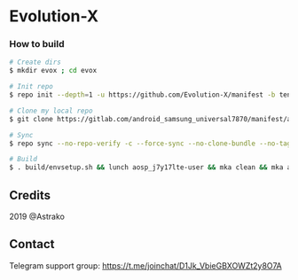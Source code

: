 # Evolution-X

### How to build ###

```bash
# Create dirs
$ mkdir evox ; cd evox

# Init repo
$ repo init --depth=1 -u https://github.com/Evolution-X/manifest -b ten

# Clone my local repo
$ git clone https://gitlab.com/android_samsung_universal7870/manifest/android_manifest_samsung_j7y17lte.git -b evox .repo/local_manifests

# Sync
$ repo sync --no-repo-verify -c --force-sync --no-clone-bundle --no-tags --optimized-fetch --prune -j`nproc`

# Build
$ . build/envsetup.sh && lunch aosp_j7y17lte-user && mka clean && mka api-stubs-docs && mka hiddenapi-lists-docs && mka system-api-stubs-docs && mka test-api-stubs-docs && mka bacon -j`nproc`
```

## Credits
2019 @Astrako

## Contact
Telegram support group: https://t.me/joinchat/D1Jk_VbieGBXOWZt2y8O7A

